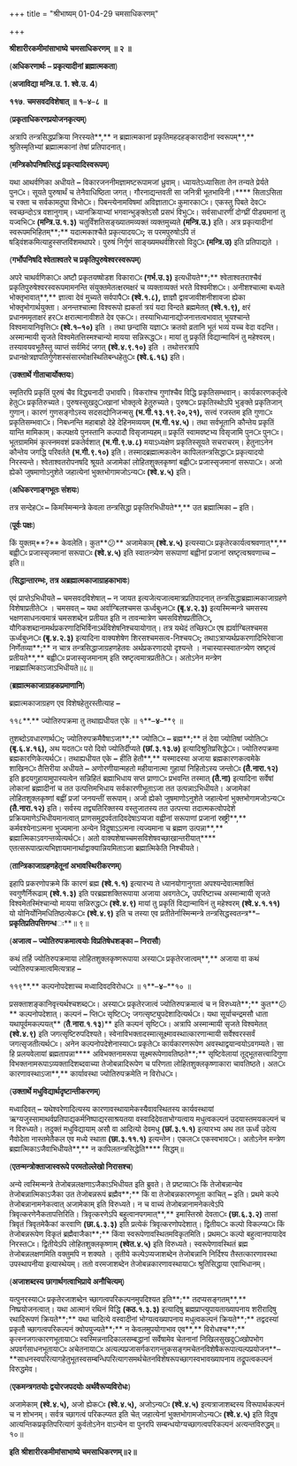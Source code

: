 +++
title = "श्रीभाष्यम् 01-04-29 चमसाधिकरणम्"

+++
<div claऽऽ="elementor-widget-container">

**श्रीशारीरकमीमांसाभाष्ये** **चमसाधिकरणम्** **॥** **२** **॥**

(**अधिकरणार्थः – प्रकृत्यादीनां ब्रह्मात्मकता**)

(**अजाविद्या मन्त्रि.उ. 1. श्वे.उ. 4**)

**११७**. **चमसवदविशेषात्** **॥** **१**–**४**–**८** **॥**

(**प्रकृताधिकरणप्रयोजनकृत्यम्**)

अत्रापि तन्त्रसिद्धप्रक्रिया निरस्यते**,** न ब्रह्मात्मकानां प्रकृतिमहदहङ्कारादीनां स्वरूपम्**,** श्रुतिस्मृतिभ्यां ब्रह्मात्मकानां तेषां प्रतिपादनात्।

(**मन्त्रिकोपनिषत्सिद्धं प्रकृत्यादिस्वरूपम्**)

यथा आथर्वणिका अधीयते **–** विकारजननीमज्ञामष्टरूपामजां ध्रुवाम्। ध्यायतेऽध्यासिता तेन तन्यते प्रेर्यते पुन**ः**। सूयते पुरुषार्थं च तेनैवाधिष्ठिता जगत्। गौरनाद्यन्तवती सा जनित्री भूतभाविनी।**** सिताऽसिता च रक्ता च सर्वकामदुघा विभो**ः**। पिबन्त्येनामविषमां अविज्ञाता**ः** कुमारका**ः**। एकस्तु पिबते देव**ः** स्वच्छन्दोऽत्र वशानुगाम्। ध्यानक्रियाभ्यां भगवान्भुङ्क्तेऽसौ प्रसभं विभु**ः**। सर्वसाधारणीं दोग्घ्रीं पीड्यमानां तु यज्वभि**ः** **(**मन्त्रि**.**उ**.**१**.**३**)** चतुर्विंशतिसङ्ख्यातमव्यक्तं व्यक्तमुच्यते **(**मन्त्रि**.**उ**.)** इति। अत्र प्रकृत्यादीनां स्वरूपमभिहितम्**;** यदात्मकाश्चैते प्रकृत्यादय**ः;** स परमपुरुषोऽपि तं षड्विंशकमित्याहुस्सप्तविंशमथापरे। पुरुषं निर्गुणं साङ्ख्यमथर्वशिरसो विदु**ः** **(**मन्त्रि**.**उ**)** इति प्रतिपाद्यते ।

(**गर्भोपनिषदि श्वेताश्वतरे च प्रकृतिपुरुषेश्वरस्वरूपम्**)

अपरे चाथर्वणिका**ः** अष्टौ प्रकृतयष्षोडश विकारा**ः** **(**गर्भ**.**उ**.**३**)** इत्यधीयते**;** श्वेताश्वतराश्चैवं प्रकृतिपुरुषेश्वरस्वरूपमामनन्ति संयुक्तमेतत्क्षरमक्षरं च व्यक्ताव्यक्तं भरते विश्वमीश**ः**। अनीशश्चात्मा बध्यते भोक्तृभावात्**,** ज्ञात्वा देवं मुच्यते सर्वपापै**ः** **(**श्वे**.**१**.**८**),** ज्ञाज्ञौ द्वावजावीशनीशावजा ह्येका भोक्तृभोगार्थयुक्ता। अनन्तश्चात्मा विश्वरूपो ह्यकर्ता त्रयं यदा विन्दते ब्रह्ममेतत् **(**श्वे**.**१**.**९**),** क्षरं प्रधानममृताक्षरं हर**ः** क्षरात्मानावीशते देव एक**ः**। तस्याभिध्यानाद्योजनात्तत्वभावात् भूयश्चान्ते विश्वमायानिवृत्ति**ः** **(**श्वे**.**१**–**१०**)** इति । तथा छन्दांसि यज्ञा**ः** क्रतवो व्रतानि भूतं भव्यं यच्च वेदा वदन्ति। अस्मान्मायी सृजते विश्वमेतत्तिस्मश्चान्यो मायया सन्निरूद्ध**ः**। मायां तु प्रकृतिं विद्यान्मायिनं तु महेश्वरम्। तस्यावयवभूतैस्तु व्याप्तं सर्वमिदं जगत् **(**श्वे**.**४**.**९**.**१०**)** इति । तथोत्तरत्रापि प्रधानक्षेत्रज्ञपतिर्गुणेशस्संसारमोक्षस्थितिबन्धहेतु**ः** **(**श्वे**.**६**.**१६**)** इति।

(**उक्तार्थे गीताचार्योक्तयः**)

स्मृतिरपि प्रकृतिं पुरुषं चैव विद्ध्यनादी उभावपि। विकरांश्च गुणांश्चैव विद्धि प्रकृतिसम्भवान्। कार्यकारणकर्तृत्वे हेतु**ः** प्रकृतिरुच्यते। पुरुषस्सुखदु**ः**खानां भोक्तृत्वे हेतुरुच्यते। पुरुष**ः** प्रकृतिस्थोऽपि भुङ्क्ते प्रकृतिजान् गुणान्। कारणं गुणसङ्गोऽस्य सदसद्योनिजन्मसु **(**भ**.**गी**.**१३**.**१९**.**२०**,**२१**),** सत्त्वं रजस्तम इति गुणा**ः** प्रकृतिसम्भवा**ः**। निबध्नन्ति महाबाहो देहे देहिनमव्ययम् **(**भ**.**गी**.**१४**.**५**)**। तथा सर्वभूतानि कौन्तेय प्रकृतिं यान्ति मामिकाम्। कल्पक्षये पुनस्तानि कल्पादौ विसृजाम्यहम्॥ प्रकृतिं स्वामवष्टभ्य विसृजामि पुन**ः** पुन**ः**। भूतग्राममिमं कृत्स्नमवशं प्रकतेर्वशात् **(**भ**.**गी**.**९**.**७**.**८**)** मयाऽध्यक्षेण प्रकृतिस्सूयते सचराचरम्। हेतुनाऽनेन कौन्तेय जगद्धि परिवर्तते **(**भ**.**गी**.**९**.**१०**)** इति। तस्मादब्रह्मात्मकत्वेन कापिलतन्त्रसिद्धा**ः** प्रकृत्यादयो निरस्यन्ते। श्वेताश्वतरोपनषदि श्रूयते अजामेकां लोहितशुक्लकृष्णां बह्वी**ः** प्रजास्सृजमानां सरूपा**ः**। अजो ह्येको जुषमाणोऽनुशेते जहात्येनां भुक्तभोगामजोऽन्य**ः** **(**श्वे**.**४**.**५**)** इति।

(**अधिकरणाङ्गभूतः संशयः**)

तत्र सन्देह**ः –** किमस्मिन्मन्त्रे केवला तन्त्रसिद्धा प्रकृतिरभिधीयते**,** उत ब्रह्मात्मिका **–** इति।

(**पूर्वः पक्षः**)

किं युक्तम्**?** केवलेति। कुत**😕** अजामेकाम् **(**श्वे**.**४**.**५**)** इत्यस्या**ः** प्रकृतेरकार्यत्वश्रवणात्**,** बह्वी**ः** प्रजास्सृजमानां सरूपा**ः** **(**श्वे**.**४**.**५**)** इति स्वातन्त्र्येण सरूपाणां बह्वीनां प्रजानां स्रष्टृत्वश्रवणाच्च **–** इति॥

(**सिद्धान्तारम्भः, तत्र अब्रह्मात्मकाजाग्राहकाभावः**)

एवं प्राप्तेऽभिधीयते **–** चमसवदविशेषात् **–** न जायत इत्यजेत्यजात्वमात्रप्रतिपादनात् तन्त्रसिद्धाब्रह्मात्मकाजाग्रहणे विशेषाप्रतीते**ः** । चमसवत् **–** यथा अर्वाग्बिलश्चमस ऊर्ध्वबुध्न**ः** **(**बृ**.**४**.**२**.**३**)** इत्यस्मिन्मन्त्रे चमसस्य भक्षणसाधनत्वमात्रं चमसशब्देन प्रतीयत इति न तावन्मात्रेण चमसविशेषप्रतीति**ः,** यौगिकशब्दानामर्थप्रकरणादिभिर्विनाऽर्थविशेषनिश्चयायोगात्। तत्र यथेदं तच्छिर**ः** एष ह्यर्वाग्बिलश्चमस ऊर्ध्वबुध्न**ः** **(**बृ**.**४**.**२**.**३**)** इत्यादिना वाक्यशेषेण शिरसश्चमसत्व-निश्चय**ः;** तथाऽत्राप्यर्थप्रकरणादिभिरेवाजा निर्णेतव्या**;** न चात्र तन्त्रसिद्धाजाग्रहणहेतवः अर्थप्रकरणादयो दृश्यन्ते । नचास्यास्स्वातन्त्र्येण स्रष्टृत्वं प्रतीयते**,** बह्वी**ः** प्रजास्सृजमानाम् इति स्रष्टृत्वमात्रप्रतीते**ः**। अतोऽनेन मन्त्रेण नाब्रह्मात्मिकाऽजाऽभिधीयते॥८॥

(**ब्रह्मात्मकाजाग्राहकप्रमाणानि**)

ब्रह्मात्मकाजाग्रहण एव विशेषहेतुरस्तीत्याह **–**

११८**.** ज्योतिरुपक्रमा तु तथाह्यधीयत एके ॥ १**–**४**–**९ ॥

तुशब्दोऽवधारणार्थ**ः;** ज्योतिरुपक्रमैवैषाऽजा**;** ज्योति**ः** **–** ब्रह्म**;** तं देवा ज्योतिषां ज्योति**ः** **(**बृ**.**६**.**४**.**१६**),** अथ यदत**ः** परो दिवो ज्योतिर्दीप्यते **(**छां**.**३**.**१३**.**७**)** इत्यादिश्रुतिप्रसिद्धे**ः**। ज्योतिरुपक्रमा ब्रह्मकारणिकेत्यर्थ**ः**। तथाह्यधीयत एके **–** हीति हेतौ**,** यस्मादस्या अजाया ब्रह्मकारणकत्वमेके शाखिन**ः** तैत्तिरीया अधीयते **–** अणोरणीयान्महतो महीयानात्मा गुहायां निहितोऽस्य जन्तो**ः** **(**तै**.**नारा**.**१२**)** इति हृदयगुहायामुपास्यत्वेन सन्निहितं ब्रह्माभिधाय सप्त प्राणा**ः** प्रभवन्ति तस्मात् **(**तै**.**ना**)** इत्यादिना सर्वेषां लोकानां ब्रह्मादीनां च तत उत्पत्तिमभिधाय सर्वकारणीभूताऽजा तत उत्पन्नाऽभिधीयते। अजामेकां लोहितशुक्लकृष्णां बह्वीं प्रजां जनयन्तीं सरूपाम्। अजो ह्येको जुषमाणोऽनुशेते जहात्येनां भुक्तभोगामजोऽन्य**ः** **(**तै**.**नारा**.**१२**)** इति। सर्वस्य तद्व्यतिरिक्तस्य वस्तुजातस्य तत उत्पत्त्या तदात्मकत्वोपदेशे प्रक्रियमाणेऽभिधीयमानत्वात् प्राणसमुद्रपर्वतादिवदेषाऽप्यजा वह्वीनां सरूपाणां प्रजानां स्रष्ट्री**,** कर्मवश्येनाऽत्मना भुज्यमाना अन्येन विदुषाऽऽत्मना त्यज्यमाना च ब्रह्मण उत्पन्ना**,** ब्रह्मात्मिकाऽवगन्तव्येत्यर्थ**ः**। अतो वाक्यशेषाच्चमसविशेषवच्छाखान्तरीयात्**** एतत्सरूपात्प्रत्यभिज्ञायमानार्थाद्वाक्यान्नियमिताऽजा ब्रह्मात्मिकेति निश्चीयते।

(**तान्त्रिकाजाग्रहणहेतूनां अभावस्थिरीकरणम्**)

इहापि प्रकरणोपक्रमे किं कारणं ब्रह्म **(**श्वे**.**१**.**१**)** इत्यारभ्य ते ध्यानयोगानुगता अपश्यन्देवात्मशक्तिं स्वगुणैर्निरूढाम् **(**श्वे**.**१**.**३**)** इति परब्रह्मशक्तिरूपाया अजाया अवगते**ः,** उपरिष्टाच्च अस्मान्मायी सृजते विश्वमेतस्मिंश्चान्यो मायया सन्निरुद्ध**ः** **(**श्वे**.**४**.**९**)** मायां तु प्रकृतिं विद्यान्मायिनं तु महेश्वरम् **(**श्वे**.**४**.**१**.**११**)** यो योनिर्योनिमधितिष्ठत्येक**ः** **(**श्वे**.**४**.**९**)** इति च तस्या एव प्रतीतेर्नास्मिन्मन्त्रे तन्त्रसिद्धस्वतन्त्र**–**प्रकृतिप्रतिपत्तिगन्ध**ः**॥ ९॥

(**अजात्व – ज्योतिरुपक्रमात्वयोः विप्रतिषेधशङ्का – निरासौ**)

कथं तर्हि ज्योतिरुपक्रमाया लोहितशुक्लकृष्णरूपाया अस्या**ः** प्रकृतेरजात्वम्**,** अजाया वा कथं ज्योतिरुपक्रमात्वमित्यत्राह **–**

११९**.** कल्पनोपदेशाच्च मध्वादिवदविरोध**ः** ॥ १**–**४**–**१० ॥

प्रसक्ताशङ्कानिवृत्त्यर्थश्चशब्द**ः**। अस्या**ः** प्रकृतेरजात्वं ज्योतिरुपक्रमात्वं च न विरुध्यते**;** कुत**😕** कल्पनोपदेशात्। कल्पनं **–** प्ति**ः** सृष्टि**ः;** जगत्सृष्ट्युपदेशादित्यर्थ**ः**। यथा सूर्याचन्द्रमसौ धाता यथापूर्वमकल्पयत्**
(**तै**.**नारा**.**१**.**१३**)** इति कल्पनं सृष्टि**ः**। अत्रापि अस्मान्मायी सृजते विश्वमेतत् **(**श्वे**.**४**.**९**)** इति जगत्सृष्टिरुपदिश्यते। स्वेनाविभक्तादस्मात्सूक्ष्मावस्थात्कारणान्मायी सर्वेश्वरस्सर्वं जगत्सृजतीत्यर्थ**ः**। अनेन कल्पनोपदेशेनास्या**ः** प्रकृते**ः** कार्यकारणरूपेण अवस्थाद्वयान्वयोऽवगम्यते। सा हि प्रलयवेलायां ब्रह्मतापन्ना**** अविभक्तनामरूपा सूक्ष्मरूपेणावतिष्ठते**;** सृष्टिवेलायां तूद्भूतसत्त्वादिगुणा विभक्तनामरूपाऽव्यक्तादिशब्दवाच्या तेजोबन्नादिरूपेण च परिणता लोहितशुक्लकृष्णाकारा चावतिष्ठते। अत**ः** कारणावस्थाऽजा**,** कार्यावस्था ज्योतिरुपक्रमेति न विरोध**ः**।

(**उक्तार्थे मधुविद्यार्थदृष्टान्तीकरणम्**)

मध्वादिवत् **–** यथेश्वरेणादित्यस्य कारणावस्थायामेकस्यैवावस्थितस्य कार्यवस्थायां ऋग्यजुस्सामाथर्वप्रतिपाद्यकर्मनिष्पाद्यरसाश्रयतया वस्वादिदेवताभोग्यत्वाय मधुत्वकल्पनं उदयास्तमयकल्पनं च न विरुध्यते। तदुक्तं मधुविद्यायाम् असौ वा आदित्यो देवमधु **(**छां**.**३**.**१**.**१**)** इत्यारभ्य अथ तत ऊर्ध्वं उदेत्य नैवोदेता नास्तमेतैकल एव मध्ये स्थाता **(**छा**.**३**.**११**.**१**)** इत्यन्तेन। एकल**ः** एकस्वभाव**ः**। अतोऽनेन मन्त्रेण ब्रह्मात्मिकाऽजैवाभिधीयते**,** न कापिलतन्त्रसिद्धेति**** सिद्धम्॥

(**एतन्मन्त्रोक्ताजास्वरूपे परमतोल्लेखो निरासश्च**)

अन्ये त्वस्मिन्मन्त्रे तेजोबन्नलक्षणाऽजैकाऽभिधीयत इति ब्रुवते। ते प्रष्टव्या**ः** किं तेजोबन्नान्येव तेजोबन्नात्मिकाऽजैका उत तेजोबन्नरूपं ब्रह्मैव**;** किं वा तेजोबन्नकारणभूता काचित् **–** इति। प्रथमे कल्पे तेजोबन्नानामनेकत्वात् अजामेकाम् इति विरुध्यते। न च वाच्यं तेजोबन्नानामनेकत्वेऽपि त्रिवृत्करणेनैकतापत्तिरिति। त्रिवृत्करणेऽपि बहुत्वानपगमात्**,** इमास्तिस्रो देवता**ः** **(**छा**.**६**.**३**.**२**)** तासां त्रिवृतं त्रिवृतमेकैकां करवाणि **(**छा**.**६**.**३**.**३**)** इति प्रत्येकं त्रिवृत्करणोपदेशात्। द्वितीय**ः** कल्पो विकल्प्य**ः** किं तेजोबन्नरूपेण विकृतं ब्रह्मैवाजैका**;** किंवा स्वरूपेणावस्थितमविकृतमिति। प्रथम**ः** कल्पो बहुत्वानपायादेव निरस्त**ः**। द्वितीयेऽपि लोहितशुक्लकृष्णाम् **(**श्वेत**.**४**.**५**)** इति विरुध्यते। स्वरूपेणावस्थितं ब्रह्म तेजोबन्नलक्षणमिति वक्तुमपि न शक्यते । तृतीये कल्पेऽप्यजाशब्देन तेजोबन्नानि निर्दिश्य तैस्तत्कारणावस्था उपस्थापनीया इत्यास्थेयम्। ततो वरमजाशब्देन तेजोबन्नकारणावस्थाया**ः** श्रुतिसिद्धाया एवाभिधानम्।

(**अजाशब्दस्य छागार्थगत्वाभिप्राये अनौचित्यम्**)

यत्पुनरस्या**ः** प्रकृतेरजाशब्देन च्छागत्वपरिकल्पनमुपदिश्यत इति**;** तदप्यसङ्गतम्**,** निष्प्रयोजनत्वात्। यथा आत्मानं रथिनं विद्धि **(**कठ**.**१**.**३**.**३**)** इत्यादिषु ब्रह्मप्राप्त्युपायताख्यापनाय शरीरादिषु रथादिरूपणं क्रियते**;** यथा चादित्ये वस्वादीनां भोग्यत्वख्यापनाय मधुत्वकल्पनं क्रियते**;** तद्वदस्यां प्रकृतौ च्छागत्वपरिकल्पनं क्वोपयुज्यते**;** न केवलमुपयोगाभाव एव**,** विरोधश्च**;** कृत्स्नजगत्कारणभूताया**ः** स्वस्मिन्ननादिकालसम्बद्धानां सर्वेषामेव चेतनानां निखिलसुखदु**ः**खोपभोग अपवर्गसाधनभूताया**ः** अचेतनाया**ः** अत्यल्पप्रजासर्गकरागन्तुकसङ्गमचेतनविशेषैकरूपात्यल्पप्रयोजन**–**साधनस्वपरित्यागहेतुभूतस्वसम्बन्धिपरित्यागसमर्थचेतनविशेषरूपच्छागस्वभावख्यापनाय तद्रूपत्वकल्पनं विरुद्धमेव।

(**एकमन्त्रगतयोः द्वयोरजपदयोः अर्थवैरूप्यविरोधः**)

अजामेकाम् **(**श्वे**.**४**.**५**),** अजो ह्येक**ः** **(**श्वे**.**४**.**५**),** अजोऽन्य**ः** **(**श्वे**.**४**.**५**)** इत्यत्राजाशब्दस्य विरूपार्थकल्पनं च न शोभनम्। सर्वत्र च्छागत्वं परिकल्प्यत इति चेत् जहात्येनां भुक्तभोगामजोऽन्य**ः** **(**श्वे**.**४**.**५**)** इति विदुष आत्यन्तिकप्रकृतिपरित्यागं कुर्वतोऽनेन वाऽन्येन वा पुनरपि सम्बन्धयोग्यच्छागत्वपरिकल्पनं अत्यन्तविरुद्धम्॥ १०॥

**इति** **श्रीशारीरकमीमांसाभाष्ये** **चमसाधिकरणम्॥२॥**

</div>
